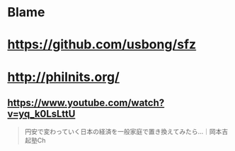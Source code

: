 # Blame

# https://github.com/usbong/sfz

# http://philnits.org/

## https://www.youtube.com/watch?v=yq_k0LsLttU

> 円安で変わっていく日本の経済を一般家庭で置き換えてみたら…｜岡本吉起塾Ch 
